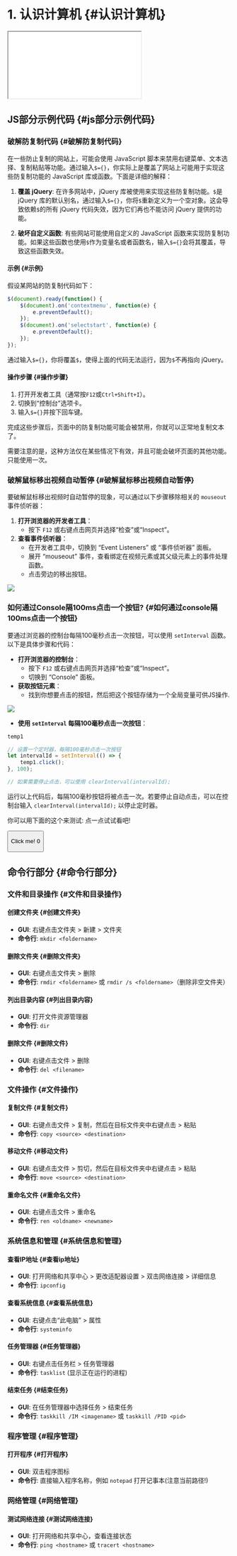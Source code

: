 # 1. 认识计算机 {#认识计算机}

<iframe markdown="1" src="../slides/1-intro.html" class="slidesshow">
</iframe>

## JS部分示例代码 {#js部分示例代码}

### 破解防复制代码 {#破解防复制代码}

在一些防止复制的网站上，可能会使用 JavaScript
脚本来禁用右键菜单、文本选择、复制粘贴等功能。通过输入`$={}`，你实际上是覆盖了网站上可能用于实现这些防复制功能的
JavaScript 库或函数。下面是详细的解释：

1.  **覆盖 jQuery**: 在许多网站中，jQuery
    库被使用来实现这些防复制功能。`$`是 jQuery
    库的默认别名，通过输入`$={}`，你将`$`重新定义为一个空对象。这会导致依赖`$`的所有
    jQuery 代码失效，因为它们再也不能访问 jQuery 提供的功能。

2.  **破坏自定义函数**: 有些网站可能使用自定义的 JavaScript
    函数来实现防复制功能。如果这些函数也使用`$`作为变量名或者函数名，输入`$={}`会将其覆盖，导致这些函数失效。

#### 示例 {#示例}

假设某网站的防复制代码如下：

~~~ javascript
$(document).ready(function() {
    $(document).on('contextmenu', function(e) {
        e.preventDefault();
    });
    $(document).on('selectstart', function(e) {
        e.preventDefault();
    });
});
~~~

通过输入`$={}`，你将覆盖`$`，使得上面的代码无法运行，因为`$`不再指向
jQuery。

#### 操作步骤 {#操作步骤}

1.  打开开发者工具（通常按`F12`或`Ctrl+Shift+I`）。
2.  切换到“控制台”选项卡。
3.  输入`$={}`并按下回车键。

完成这些步骤后，页面中的防复制功能可能会被禁用，你就可以正常地复制文本了。

需要注意的是，这种方法仅在某些情况下有效，并且可能会破坏页面的其他功能。只能使用一次。

### 破解鼠标移出视频自动暂停 {#破解鼠标移出视频自动暂停}

要破解鼠标移出视频时自动暂停的现象，可以通过以下步骤移除相关的
`mouseout` 事件侦听器：

1.  **打开浏览器的开发者工具**：
    -   按下 `F12` 或右键点击网页并选择“检查”或“Inspect”。
2.  **查看事件侦听器**：
    -   在开发者工具中，切换到 “Event Listeners” 或 “事件侦听器” 面板。
    -   展开 “mouseout”
        事件，查看绑定在视频元素或其父级元素上的事件处理函数。
    -   点击旁边的移出按钮。

![](images/clipboard-2300029546.png)

### 如何通过Console隔100ms点击一个按钮? {#如何通过console隔100ms点击一个按钮}

要通过浏览器的控制台每隔100毫秒点击一次按钮，可以使用 `setInterval`
函数。以下是具体步骤和代码：

-   **打开浏览器的控制台**：
    -   按下 `F12` 或右键点击网页并选择“检查”或“Inspect”。
    -   切换到 “Console” 面板。
-   **获取按钮元素**：
    -   找到你想要点击的按钮，然后把这个按钮存储为一个全局变量可供JS操作.

![](images/clipboard-4137186691.png)

-   **使用 `setInterval` 每隔100毫秒点击一次按钮**：

~~~ javascript
temp1

// 设置一个定时器，每隔100毫秒点击一次按钮
let intervalId = setInterval(() => {
    temp1.click();
}, 100);

// 如果需要停止点击，可以使用 clearInterval(intervalId);
~~~

运行以上代码后，每隔100毫秒按钮将被点击一次。若要停止自动点击，可以在控制台输入
`clearInterval(intervalId);` 以停止定时器。

你可以用下面的这个来测试: 点一点试试看吧!

<button markdown="1" id="myButton" onclick="incrementCounter()">

Click me! 0

</button>

## 命令行部分 {#命令行部分}

### 文件和目录操作 {#文件和目录操作}

#### 创建文件夹 {#创建文件夹}

-   **GUI**: 右键点击文件夹 &gt; 新建 &gt; 文件夹
-   **命令行**: `mkdir <foldername>`

#### 删除文件夹 {#删除文件夹}

-   **GUI**: 右键点击文件夹 &gt; 删除
-   **命令行**: `rmdir <foldername>` 或
    `rmdir /s <foldername>`（删除非空文件夹）

#### 列出目录内容 {#列出目录内容}

-   **GUI**: 打开文件资源管理器
-   **命令行**: `dir`

#### 删除文件 {#删除文件}

-   **GUI**: 右键点击文件 &gt; 删除
-   **命令行**: `del <filename>`

### 文件操作 {#文件操作}

#### 复制文件 {#复制文件}

-   **GUI**: 右键点击文件 &gt; 复制，然后在目标文件夹中右键点击 &gt;
    粘贴
-   **命令行**: `copy <source> <destination>`

#### 移动文件 {#移动文件}

-   **GUI**: 右键点击文件 &gt; 剪切，然后在目标文件夹中右键点击 &gt;
    粘贴
-   **命令行**: `move <source> <destination>`

#### 重命名文件 {#重命名文件}

-   **GUI**: 右键点击文件 &gt; 重命名
-   **命令行**: `ren <oldname> <newname>`

### 系统信息和管理 {#系统信息和管理}

#### 查看IP地址 {#查看ip地址}

-   **GUI**: 打开网络和共享中心 &gt; 更改适配器设置 &gt; 双击网络连接
    &gt; 详细信息
-   **命令行**: `ipconfig`

#### 查看系统信息 {#查看系统信息}

-   **GUI**: 右键点击“此电脑” &gt; 属性
-   **命令行**: `systeminfo`

#### 任务管理器 {#任务管理器}

-   **GUI**: 右键点击任务栏 &gt; 任务管理器
-   **命令行**: `tasklist` (显示正在运行的进程)

#### 结束任务 {#结束任务}

-   **GUI**: 在任务管理器中选择任务 &gt; 结束任务
-   **命令行**: `taskkill /IM <imagename>` 或 `taskkill /PID <pid>`

### 程序管理 {#程序管理}

#### 打开程序 {#打开程序}

-   **GUI**: 双击程序图标
-   **命令行**: 直接输入程序名称，例如 `notepad`
    打开记事本(注意当前路径!)

### 网络管理 {#网络管理}

#### 测试网络连接 {#测试网络连接}

-   **GUI**: 打开网络和共享中心，查看连接状态
-   **命令行**: `ping <hostname>` 或 `tracert <hostname>`
